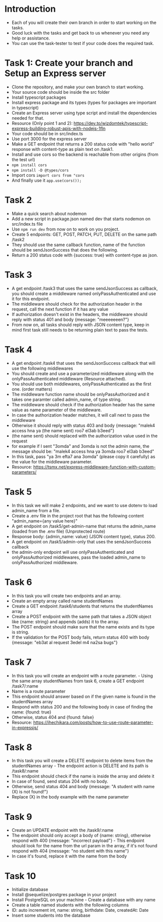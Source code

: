 # Introduction

- Each of you will create their own branch in order to start working on the tasks.
- Good luck with the tasks and get back to us whenever you need any help or assistance.
- You can use the task-tester to test if your code does the required task.

# Task 1: Create your branch and Setup an Express server

- Clone the repository, and make your own branch to start working.
- Your source code should be inside the src folder
- Install typescript packages
- Install express package and its types (types for packages are important in typescript)
- Create an Express server using type script and install the dependencies needed for that.
- Resource (Only point 1 and 2): https://dev.to/wizdomtek/typescript-express-building-robust-apis-with-nodejs-1fln
- Your code should be in src/index.ts
- Use port 3000 for the express server
- Make a GET endpoint that returns a 200 status code with "hello world" response with content-type as plain text on /task1.
- Install and use cors so the backend is reachable from other origins (from the test url)
- `npm install cors`
- `npm install -D @types/cors`
- Import cors `import cors from "cors`
- And finally use it `app.use(cors());`

# Task 2

- Make a quick search about nodemon
- Add a new script in package.json named dev that starts nodemon on src/index.ts file
- Use `npm run dev` from now on to work on you project.
- Create 5 endpoints: GET, POST, PATCH, PUT, DELETE on the same path /task2
- They should use the same callback function, name of the function should be sendJsonSuccess that does the following.
- Return a 200 status code with {success: true} with content-type as json.

# Task 3

- A get endpoint /task3 that uses the same sendJsonSuccess as callback, you should create a middleware named onlyPassAuthenticated and use it for this endpoint.
- The middleware should check for the authorization header in the request, call the next function if it has any value
- If authorization doesn't exist in the headers, the middleware should reply with status 401 and body {message: "meeeeeeen?"}
- From now on, all tasks should reply with JSON content type, keep in mind first task still needs to be returning plain text to pass the tests.

# Task 4
- A get endpoint /task4 that uses the sendJsonSuccess callback that will use the following middlewares
- You should create and use a parameterized middleware along with the onlyPassAuthenticated middleware (Resource attached).
- You should use both middlewares, onlyPassAuthenticated as the first one. (order matters)
- The middleware function name should be onlyPassAuthorized and it takes one paramter called admin_name, of type string.
- The middleware should check if the authorization header has the same value as name parameter of the middleware.
- In case the authorization header matches, it will call next to pass the middleware
- Otherwise it should reply with status 403 and body {message: "malek4 access hna ya (the name sent) roo7 el3ab b3eed"}
- (the name sent) should replaced with the authorization value used in the request
- for example if I sent "3omda" and 3omda is not the admin name, the message should be: "malek4 access hna ya 3omda roo7 el3ab b3eed"
- In this task, pass "ya 3m efta7 ana 3omda" (please copy it carefully) as the value for the middleware parameter.
- Resource: https://tsmx.net/express-middleware-function-with-custom-parameters/

# Task 5
- In this task we will make 2 endpoints, and we want to use dotenv to load admin_name from a file.
- Create a .env file in the project root that has the following content "admin_name={any value here}"
- A get endpoint on /task5/get-admin-name that returns the admin_name (loaded from the .env file) (Unprotected route)
- Response body: {admin_name: value} (JSON content type), status 200.
- A get endpoint on /task5/admin-only that uses the sendJsonSuccess callback
- the admin-only endpoint will use onlyPassAuthenticated and onlyPassAuthorized middlewares, pass the loaded admin_name to onlyPassAuthorized middleware.

# Task 6

- In this task you will create two endpoints and an array.
- Create an empty array called name studentNames
- Create a GET endpoint /task6/students that returns the studentNames array
- Create a POST endpoint with the same path that takes a JSON object like {name: string} and appends (adds) it to the array.
- The POST endpoint should make sure that the name exists and its type is string.
- If the validation for the POST body fails, return status 400 with body {message: "eb3at al request 3edel m4 na2sa bugs"}

# Task 7

- In this task you will create an endpoint with a route parameter. - Using the same array studentNames from task 6, create a GET endpoint /task7/:name
- Name is a route parameter
- This endpoint should answer based on if the given name is found in the studentNames array
- Respond with status 200 and the following body in case of finding the name: {found: true}
- Otherwise, status 404 and {found: false}
- Resource: https://ihechikara.com/posts/how-to-use-route-parameter-in-expressjs/

# Task 8

- In this task you will create a DELETE endpoint to delete items from the studentNames array - The endpoint action is DELETE and its path is /task8/:name
- This endpoint should check if the name is inside the array and delete it
- In case of found, send status 204 with no body.
- Otherwise, send status 404 and body {message: "A student with name (X) is not found!"}
- Replace (X) in the body example with the name parameter

# Task 9

- Create an UPDATE endpoint with the /task9/:name
- The endpoint should only accept a body of {name: string}, otherwise respond with 400 {message: "incorrect payload"} - This endpoint should look for the name from the url param in the array, if it's not found respond with 404 {message: "no student with this name"}
- In case it's found, replace it with the name from the body

# Task 10

- Initialize database
- Install @sequelize/postgres package in your project
- Install PostgreSQL on your machine - Create a database with any name
- Create a table named students with the following columns
- ID: auto increment int, name: string, birthdate: Date, createdAt: Date
- Insert some students into the database